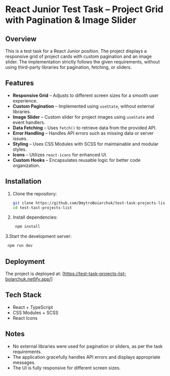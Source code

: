 # React Junior Test Task – Project Grid with Pagination & Image Slider  

## Overview  

This is a test task for a React Junior position. The project displays a responsive grid of project cards with custom pagination and an image slider. The implementation strictly follows the given requirements, without using third-party libraries for pagination, fetching, or sliders.  

## Features  

- **Responsive Grid** – Adjusts to different screen sizes for a smooth user experience.  
- **Custom Pagination** – Implemented using `useState`, without external libraries.  
- **Image Slider** – Custom slider for project images using `useState` and event handlers.  
- **Data Fetching** – Uses `fetch()` to retrieve data from the provided API.  
- **Error Handling** – Handles API errors such as missing data or server issues.  
- **Styling** – Uses CSS Modules with SCSS for maintainable and modular styles.  
- **Icons** – Utilizes `react-icons` for enhanced UI.  
- **Custom Hooks** – Encapsulates reusable logic for better code organization.  

## Installation  

1. Clone the repository:  
   ```bash
   git clone https://github.com/DmytroBoiarchuk/test-task-projects-list.git
   cd test-tast-projects-list
   ```
2. Install dependencies:
   ```bash
    npm install
   ```
3.Start the development server:
   ```bash
    npm run dev
   ```

## Deployment
The project is deployed at: [https://test-task-projects-list-boiarchuk.netlify.app/]


## Tech Stack
- React + TypeScript
- CSS Modules + SCSS
- React Icons
  
## Notes
- No external libraries were used for pagination or sliders, as per the task requirements.
- The application gracefully handles API errors and displays appropriate messages.
- The UI is fully responsive for different screen sizes.

